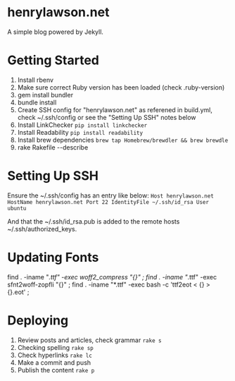 henrylawson.net
===============
A simple blog powered by Jekyll.

Getting Started
===============
1. Install rbenv
1. Make sure correct Ruby version has been loaded (check .ruby-version)
1. gem install bundler
1. bundle install
1. Create SSH config for "henrylawson.net" as referened in build.yml, check ~/.ssh/config or see the "Setting Up SSH" notes below
1. Install LinkChecker `pip install linkchecker`
1. Install Readability `pip install readability`
1. Install brew dependencies `brew tap Homebrew/brewdler && brew brewdle`
1. rake Rakefile --describe

Setting Up SSH
==============
Ensure the ~/.ssh/config has an entry like below:
``
Host henrylawson.net
  HostName henrylawson.net
  Port 22
  IdentityFile ~/.ssh/id_rsa
  User ubuntu
``

And that the ~/.ssh/id_rsa.pub is added to the remote hosts ~/.ssh/authorized_keys.

Updating Fonts
==============
find . -iname "*.ttf" -exec woff2_compress "{}" \;
find . -iname "*.ttf" -exec sfnt2woff-zopfli "{}" \;
find . -iname "*.ttf" -exec bash -c 'ttf2eot < {} > {}.eot' \;

Deploying
=========
1. Review posts and articles, check grammar `rake s`
1. Checking spelling `rake sp`
1. Check hyperlinks `rake lc`
1. Make a commit and push
1. Publish the content `rake p`

